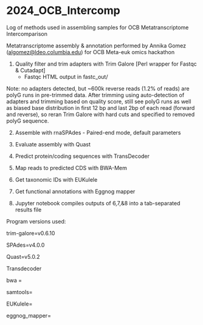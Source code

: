 # 2024_OCB_Intercomp
Log of methods used in assembling samples for OCB Metatranscriptome Intercomparison


Metatranscriptome assembly & annotation performed by Annika Gomez (algomez@ldeo.columbia.edu) for OCB Meta-euk omics hackathon 


1. Quality filter and trim adapters with Trim Galore [Perl wrapper for Fastqc & Cutadapt]
   - Fastqc HTML output in fastc_out/

Note: no adapters detected, but ~600k reverse reads (1.2% of reads) are polyG runs in pre-trimmed data. After trimming using auto-detection of adapters and trimming based on quality score, still see polyG runs as well as biased base distribution in first 12 bp and last 2bp of each read (forward and reverse), so reran Trim Galore with hard cuts and specified to removed polyG sequence. 

2. Assemble with rnaSPAdes
        - Paired-end mode, default parameters

4. Evaluate assembly with Quast

5. Predict protein/coding sequences with TransDecoder

6. Map reads to predicted CDS with BWA-Mem

7. Get taxonomic IDs with EUKulele
   
8. Get functional annotations with Eggnog mapper
   
9. Jupyter notebook compiles outputs of 6,7,&8 into a tab-separated results file


Program versions used: 

trim-galore=v0.6.10

SPAdes=v4.0.0

Quast=v5.0.2

Transdecoder

bwa = 

samtools=

EUKulele=

eggnog_mapper=
